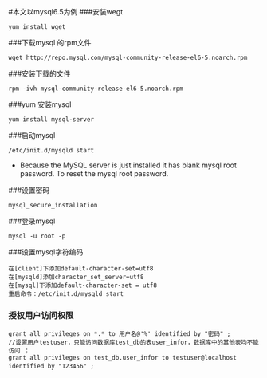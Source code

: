 #本文以mysql6.5为例
###安装wegt
```
yum install wget
```
###下载mysql 的rpm文件
```
wget http://repo.mysql.com/mysql-community-release-el6-5.noarch.rpm
```
###安装下载的文件
```
rpm -ivh mysql-community-release-el6-5.noarch.rpm
```
###yum 安装mysql
```
yum install mysql-server
```
###启动mysql
```
/etc/init.d/mysqld start
```
- Because the MySQL server is just installed it has blank mysql root password. To reset the mysql root password.

###设置密码
```
mysql_secure_installation
```
###登录mysql
```
mysql -u root -p
```
###设置mysql字符编码
```
在[client]下添加default-character-set=utf8
在[mysqld]添加character_set_server=utf8
在[mysql]下添加default-character-set = utf8
重启命令：/etc/init.d/mysqld start
```
### 授权用户访问权限
```
grant all privileges on *.* to 用户名@'%' identified by "密码" ;　
//设置用户testuser，只能访问数据库test_db的表user_infor，数据库中的其他表均不能访问 ；
grant all privileges on test_db.user_infor to testuser@localhost identified by "123456" ;　
```